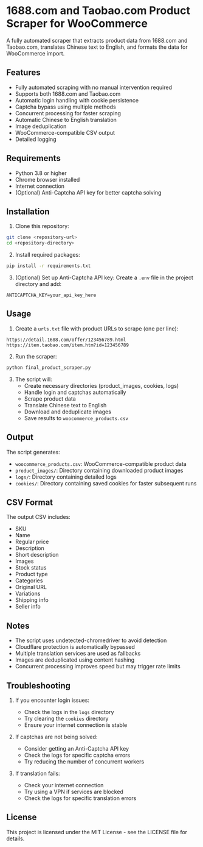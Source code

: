 # 1688.com and Taobao.com Product Scraper for WooCommerce

A fully automated scraper that extracts product data from 1688.com and Taobao.com, translates Chinese text to English, and formats the data for WooCommerce import.

## Features

- Fully automated scraping with no manual intervention required
- Supports both 1688.com and Taobao.com
- Automatic login handling with cookie persistence
- Captcha bypass using multiple methods
- Concurrent processing for faster scraping
- Automatic Chinese to English translation
- Image deduplication
- WooCommerce-compatible CSV output
- Detailed logging

## Requirements

- Python 3.8 or higher
- Chrome browser installed
- Internet connection
- (Optional) Anti-Captcha API key for better captcha solving

## Installation

1. Clone this repository:
```bash
git clone <repository-url>
cd <repository-directory>
```

2. Install required packages:
```bash
pip install -r requirements.txt
```

3. (Optional) Set up Anti-Captcha API key:
Create a `.env` file in the project directory and add:
```
ANTICAPTCHA_KEY=your_api_key_here
```

## Usage

1. Create a `urls.txt` file with product URLs to scrape (one per line):
```
https://detail.1688.com/offer/123456789.html
https://item.taobao.com/item.htm?id=123456789
```

2. Run the scraper:
```bash
python final_product_scraper.py
```

3. The script will:
   - Create necessary directories (product_images, cookies, logs)
   - Handle login and captchas automatically
   - Scrape product data
   - Translate Chinese text to English
   - Download and deduplicate images
   - Save results to `woocommerce_products.csv`

## Output

The script generates:
- `woocommerce_products.csv`: WooCommerce-compatible product data
- `product_images/`: Directory containing downloaded product images
- `logs/`: Directory containing detailed logs
- `cookies/`: Directory containing saved cookies for faster subsequent runs

## CSV Format

The output CSV includes:
- SKU
- Name
- Regular price
- Description
- Short description
- Images
- Stock status
- Product type
- Categories
- Original URL
- Variations
- Shipping info
- Seller info

## Notes

- The script uses undetected-chromedriver to avoid detection
- Cloudflare protection is automatically bypassed
- Multiple translation services are used as fallbacks
- Images are deduplicated using content hashing
- Concurrent processing improves speed but may trigger rate limits

## Troubleshooting

1. If you encounter login issues:
   - Check the logs in the `logs` directory
   - Try clearing the `cookies` directory
   - Ensure your internet connection is stable

2. If captchas are not being solved:
   - Consider getting an Anti-Captcha API key
   - Check the logs for specific captcha errors
   - Try reducing the number of concurrent workers

3. If translation fails:
   - Check your internet connection
   - Try using a VPN if services are blocked
   - Check the logs for specific translation errors

## License

This project is licensed under the MIT License - see the LICENSE file for details. 